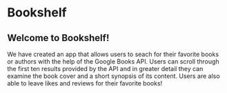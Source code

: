 # Bookshelf

## Welcome to Bookshelf!
We have created an app that allows users to seach for their favorite books or authors with the help of the Google Books API. Users can scroll through the first ten results provided by the API and in greater detail they can examine the book cover and a short synopsis of its content. Users are also able to leave likes and reviews for their favorite books! 
